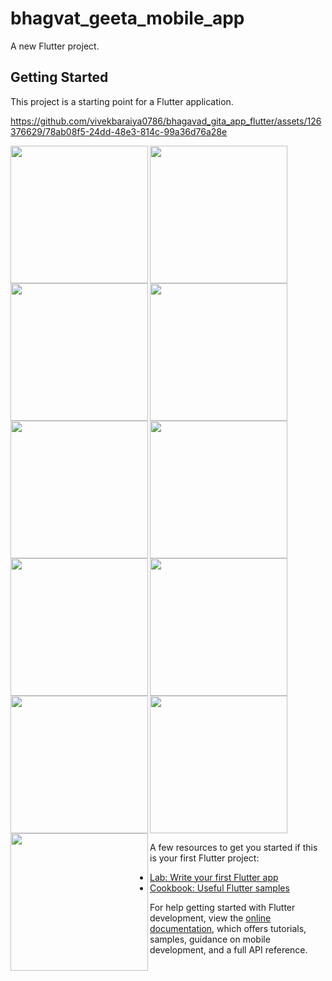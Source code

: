 # bhagvat_geeta_mobile_app

A new Flutter project.

## Getting Started

This project is a starting point for a Flutter application.



https://github.com/vivekbaraiya0786/bhagavad_gita_app_flutter/assets/126376629/78ab08f5-24dd-48e3-814c-99a36d76a28e

<img align = "left" src="https://github.com/vivekbaraiya0786/bhagavad_gita_app_flutter/assets/126376629/42d82b41-69e2-4224-97f9-ac02f7c27a18" width="220px">
<img align = "left" src="https://github.com/vivekbaraiya0786/bhagavad_gita_app_flutter/assets/126376629/42d82b41-69e2-4224-97f9-ac02f7c27a18" width="220px">
<img  src="https://github.com/vivekbaraiya0786/bhagavad_gita_app_flutter/assets/126376629/8b8d9f40-df88-445e-a434-8f333589ddc4" width="220px">


<img align = "left" src="https://github.com/vivekbaraiya0786/bhagavad_gita_app_flutter/assets/126376629/c6a8d4a4-04e5-47d3-bdd0-364dc81903b6" width="220px">
<img align = "left" src="https://github.com/vivekbaraiya0786/bhagavad_gita_app_flutter/assets/126376629/54059b8a-ae48-460c-92ad-7c60be0cdc54" width="220px">
<img  src="https://github.com/vivekbaraiya0786/bhagavad_gita_app_flutter/assets/126376629/2564de11-2165-4c84-a2ad-2d0ee0ad4dfe" width="220px">

<img align = "left" src="https://github.com/vivekbaraiya0786/bhagavad_gita_app_flutter/assets/126376629/972312fa-744b-4c75-81d5-ff7f8c85b173" width="220px">
<img align = "left" src="https://github.com/vivekbaraiya0786/bhagavad_gita_app_flutter/assets/126376629/9522c937-866f-44f8-b841-ed2a474a4790" width="220px">
<img  src="https://github.com/vivekbaraiya0786/bhagavad_gita_app_flutter/assets/126376629/c83148d0-09fc-483d-a101-b6d1447bbc78" width="220px">

<img align = "left" src="https://github.com/vivekbaraiya0786/bhagavad_gita_app_flutter/assets/126376629/51e1d7c0-3d84-4631-96c6-3c80914f274e" width="220px">
<img align = "left" src="https://github.com/vivekbaraiya0786/bhagavad_gita_app_flutter/assets/126376629/8264803e-ae2d-4946-b6d4-295d832e3dbe" width="220px">



A few resources to get you started if this is your first Flutter project:

- [Lab: Write your first Flutter app](https://docs.flutter.dev/get-started/codelab)
- [Cookbook: Useful Flutter samples](https://docs.flutter.dev/cookbook)

For help getting started with Flutter development, view the
[online documentation](https://docs.flutter.dev/), which offers tutorials,
samples, guidance on mobile development, and a full API reference.
